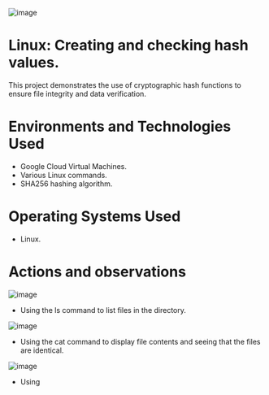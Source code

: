 ![image](https://github.com/user-attachments/assets/09fb938b-03bf-4fb0-aca2-99b2b21024b0)


# Linux: Creating and checking hash values.
This project demonstrates the use of cryptographic hash functions to ensure file integrity and data verification.

# Environments and Technologies Used</h2>
- Google Cloud Virtual Machines.
- Various Linux commands.
- SHA256 hashing algorithm. 

# Operating Systems Used </h2>
- Linux.

# Actions and observations

![image](https://github.com/user-attachments/assets/b3f7ce41-385b-4ba5-937e-42f89e5c8fc6)

- Using the ls command to list files in the directory.

![image](https://github.com/user-attachments/assets/b542aa42-5f43-47fe-a78f-c2973b140ac1)

- Using the cat command to display file contents and seeing that the files are identical.

![image](https://github.com/user-attachments/assets/c2bfc895-4d00-44d3-800c-fdcc359d45d8)

- Using

